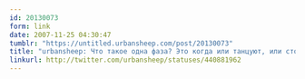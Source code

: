 ```yaml
---
id: 20130073
form: link
date: 2007-11-25 04:30:47
tumblr: "https://untitled.urbansheep.com/post/20130073"
title: "urbansheep: Что такое одна фаза? Это когда или танцуют, или стоят, или ходят. Во время хаотичного сета шанс 'не совпасть' с людьми вокруг много выше."
linkurl: http://twitter.com/urbansheep/statuses/440881962
---
```


